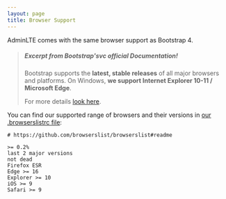 ```yaml
---
layout: page
title: Browser Support
---
```


AdminLTE comes with the same browser support as Bootstrap 4.

> ##### Excerpt from Bootstrap'svc official Documentation!
> Bootstrap supports the __latest, stable releases__ of all major browsers and platforms. On Windows, __we support Internet Explorer 10-11 / Microsoft Edge__.
>
> For more details [look here](https://getbootstrap.com/docs/4.4/getting-started/browsers-devices/#supported-browsers).

You can find our supported range of browsers and their versions in [our .browserslistrc file](https://github.com/ColorlibHQ/AdminLTE/blob/master/.browserslistrc):

```
# https://github.com/browserslist/browserslist#readme

>= 0.2%
last 2 major versions
not dead
Firefox ESR
Edge >= 16
Explorer >= 10
iOS >= 9
Safari >= 9
```
